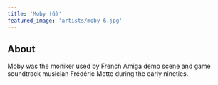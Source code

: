 ```yaml
---
title: 'Moby (6)'
featured_image: 'artists/moby-6.jpg'
---
```


## About

Moby was the moniker used by French Amiga demo scene and game soundtrack musician Frédéric Motte during the early nineties.
